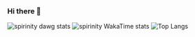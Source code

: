 ### Hi there 👋

![spirinity dawg stats](https://github-readme-stats.vercel.app/api?username=spirinity&show_icons=true&theme=ambient_gradient)
![spirinity WakaTime stats](https://github-readme-stats.vercel.app/api/wakatime?username=spirinity&show_icons=true&theme=ambient_gradient&layout=compact)
![Top Langs](https://github-readme-stats.vercel.app/api/top-langs/?username=spirinity\&theme=ambient_gradient&layout=compact)
<!--
**spirinity/spirinity** is a ✨ _special_ ✨ repository because its `README.md` (this file) appears on your GitHub profile.

Here are some ideas to get you started:

- 🔭 I’m currently working on ...
- 🌱 I’m currently learning ...
- 👯 I’m looking to collaborate on ...
- 🤔 I’m looking for help with ...
- 💬 Ask me about ...
- 📫 How to reach me: ...
- 😄 Pronouns: ...
- ⚡ Fun fact: ...
-->
